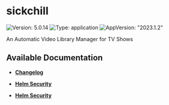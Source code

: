 # sickchill

![Version: 5.0.14](https://img.shields.io/badge/Version-5.0.14-informational?style=flat-square) ![Type: application](https://img.shields.io/badge/Type-application-informational?style=flat-square) ![AppVersion: "2023.1.2"](https://img.shields.io/badge/AppVersion-"2023.1.2"-informational?style=flat-square)

An Automatic Video Library Manager for TV Shows

## Available Documentation

- [**Changelog**](CHANGELOG)

- [**Helm Security**](container-security)

- [**Helm Security**](helm-security)

